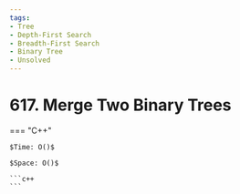 ```yaml
---
tags:
- Tree
- Depth-First Search
- Breadth-First Search
- Binary Tree
- Unsolved
---
```



# 617. Merge Two Binary Trees

=== "C++"

    $Time: O()$

    $Space: O()$

    ```c++
    ```